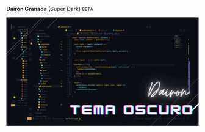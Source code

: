 <div align="left">
<p>
<strong>Dairon Granada</strong> (Super Dark) <code>BETA</code>
</p></div>

<div align="center">
  <a align="center" href="https://VSCode.pro/?utm_source=sop">
    <img align="center" src="resources/gif.gif" />
  </a>
</div>
